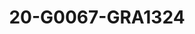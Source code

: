 ---
title: 20-G0067-GRA1324
image: 20-G0067-GRA1324.jpg
brand: graziana-valentini
layout: vestito
---